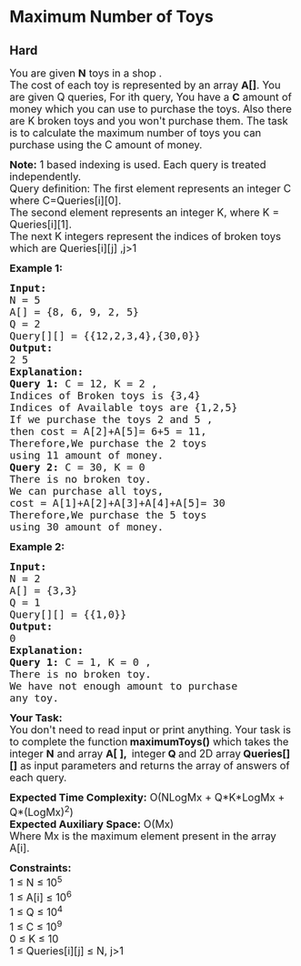 # Maximum Number of Toys
## Hard 
<div class="problems_problem_content__Xm_eO"><p><span style="font-size:18px">You are given <strong>N</strong> toys&nbsp;in a shop&nbsp;.<br>
The cost of each toy is represented by an array <strong>A[]</strong>. You are given Q queries, For ith&nbsp;query, You have a <strong>C</strong> amount of money which you can use to purchase the toys. Also there are K broken toys and you won't purchase them. The task is to calculate the maximum number of toys you can purchase using the C amount of money.</span></p>

<p><span style="font-size:18px"><strong>Note:</strong> 1 based indexing is used. Each query is treated independently.&nbsp;<br>
Query definition: The first element represents an integer C where C=Queries[i][0].<br>
The second element represents an integer K, where K = Queries[i][1].<br>
The next K integers represent the indices of broken toys which are Queries[i][j] ,j&gt;1</span></p>

<p><span style="font-size:18px"><strong>Example 1:</strong></span></p>

<pre><span style="font-size:18px"><strong>Input:</strong>
N = 5
A[] = {8, 6, 9, 2, 5}
Q = 2
Query[][] = {{12,2,3,4},{30,0}}
<strong>Output:</strong>
2 5
<strong>Explanation:</strong>
<strong>Query 1:</strong> C = 12, K = 2 , 
Indices of Broken toys is {3,4}
Indices of Available toys are {1,2,5}
If we purchase the toys 2 and 5 , 
then cost = A[2]+A[5]= 6+5 = 11,
Therefore,We purchase the 2 toys 
using 11 amount of money.
<strong>Query 2:</strong> C = 30, K = 0
There is no broken toy. 
We can purchase all toys,
cost = A[1]+A[2]+A[3]+A[4]+A[5]= 30
Therefore,We purchase the 5 toys
using 30 amount of money.</span>
</pre>

<p><span style="font-size:18px"><strong>Example 2:</strong></span></p>

<pre><span style="font-size:18px"><strong>Input:</strong>
N = 2
A[] = {3,3}
Q = 1
Query[][] = {{1,0}}
<strong>Output:</strong>
0
<strong>Explanation:</strong>
<strong>Query 1:</strong> C = 1, K = 0 , 
There is no broken toy. 
We have not enough amount to purchase 
any toy.
</span></pre>

<p><span style="font-size:18px"><strong>Your Task:&nbsp;</strong><br>
You don't need to read input or print anything. Your task is to complete the function<strong>&nbsp;maximumToys()</strong>&nbsp;which takes the integer&nbsp;<strong>N</strong>&nbsp;and array&nbsp;<strong>A[ ],&nbsp; </strong>integer<strong> Q </strong>and 2D array<strong>&nbsp;Queries[][]</strong>&nbsp;as input parameters&nbsp;and returns the array of answers of each query.</span></p>

<p><span style="font-size:18px"><strong>Expected Time Complexity:</strong>&nbsp;O(NLogMx + Q*K*LogMx + Q*(LogMx)<sup>2</sup>)<br>
<strong>Expected Auxiliary Space:</strong>&nbsp;O(Mx)<br>
Where Mx is the maximum element present in the array A[i].</span></p>

<p><span style="font-size:18px"><strong>Constraints:</strong><br>
1 ≤&nbsp;N ≤&nbsp;10<sup>5</sup><br>
1 ≤ A[i] ≤&nbsp;10<sup>6</sup><br>
1 ≤ Q&nbsp;≤&nbsp;10<sup>4</sup></span><br>
<span style="font-size:18px">1 ≤ C&nbsp;≤&nbsp;10<sup>9</sup><br>
0 ≤ K&nbsp;≤&nbsp;10<br>
1 ≤ Queries[i][j]&nbsp;≤ N, j&gt;1</span></p>
</div>